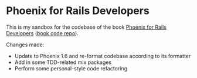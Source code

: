 # Phoenix for Rails Developers

This is my sandbox for the codebase of the book
[Phoenix for Rails Developers][] ([book code repo][]).

Changes made:

- Update to Phoenix 1.6 and re-format codebase according to its formatter
- Add in some TDD-related mix packages
- Perform some personal-style code refactoring

[book code repo]: https://github.com/elvio/phoenix-for-rails-developers
[Phoenix for Rails Developers]: http://www.phoenixforrailsdevelopers.com/
